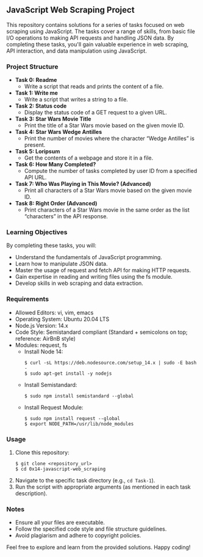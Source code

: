 ## JavaScript Web Scraping Project

This repository contains solutions for a series of tasks focused on web scraping using JavaScript. The tasks cover a range of skills, from basic file I/O operations to making API requests and handling JSON data. By completing these tasks, you'll gain valuable experience in web scraping, API interaction, and data manipulation using JavaScript.

### Project Structure

- **Task 0: Readme**
  - Write a script that reads and prints the content of a file.
- **Task 1: Write me**
  - Write a script that writes a string to a file.
- **Task 2: Status code**
  - Display the status code of a GET request to a given URL.
- **Task 3: Star Wars Movie Title**
  - Print the title of a Star Wars movie based on the given movie ID.
- **Task 4: Star Wars Wedge Antilles**
  - Print the number of movies where the character “Wedge Antilles” is present.
- **Task 5: Loripsum**
  - Get the contents of a webpage and store it in a file.
- **Task 6: How Many Completed?**
  - Compute the number of tasks completed by user ID from a specified API URL.
- **Task 7: Who Was Playing in This Movie? (Advanced)**
  - Print all characters of a Star Wars movie based on the given movie ID.
- **Task 8: Right Order (Advanced)**
  - Print characters of a Star Wars movie in the same order as the list “characters” in the API response.

### Learning Objectives

By completing these tasks, you will:

- Understand the fundamentals of JavaScript programming.
- Learn how to manipulate JSON data.
- Master the usage of request and fetch API for making HTTP requests.
- Gain expertise in reading and writing files using the fs module.
- Develop skills in web scraping and data extraction.

### Requirements

- Allowed Editors: vi, vim, emacs
- Operating System: Ubuntu 20.04 LTS
- Node.js Version: 14.x
- Code Style: Semistandard compliant (Standard + semicolons on top; reference: AirBnB style)
- Modules: request, fs
  - Install Node 14: 
    ```shell
    $ curl -sL https://deb.nodesource.com/setup_14.x | sudo -E bash -
    $ sudo apt-get install -y nodejs
    ```
  - Install Semistandard:
    ```shell
    $ sudo npm install semistandard --global
    ```
  - Install Request Module:
    ```shell
    $ sudo npm install request --global
    $ export NODE_PATH=/usr/lib/node_modules
    ```

### Usage

1. Clone this repository:
   ```shell
   $ git clone <repository_url>
   $ cd 0x14-javascript-web_scraping
   ```
2. Navigate to the specific task directory (e.g., `cd Task-1`).
3. Run the script with appropriate arguments (as mentioned in each task description).

### Notes

- Ensure all your files are executable.
- Follow the specified code style and file structure guidelines.
- Avoid plagiarism and adhere to copyright policies.

Feel free to explore and learn from the provided solutions. Happy coding!
